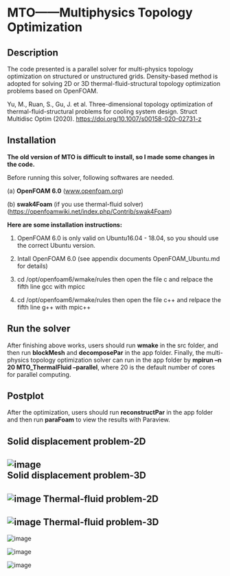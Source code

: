  MTO——Multiphysics Topology Optimization
=========================================
Description
-----------
The code presented is a parallel solver for multi-physics topology optimization on structured or unstructured  grids. Density-based method is adopted for solving 2D or 3D thermal-fluid-structural topology optimization problems based on OpenFOAM. 

Yu, M., Ruan, S., Gu, J. et al. Three-dimensional topology optimization of thermal-fluid-structural problems for cooling system design. Struct Multidisc Optim (2020). https://doi.org/10.1007/s00158-020-02731-z 

Installation
------------
**The old version of MTO is difficult to install, so I made some changes in the code.**

Before running this solver, following softwares are needed.  

(a) **OpenFOAM 6.0**  (www.openfoam.org)

(b) **swak4Foam** (if you use thermal-fluid solver) (https://openfoamwiki.net/index.php/Contrib/swak4Foam)

**Here are some installation instructions:**

1. OpenFOAM 6.0 is only valid on Ubuntu16.04 - 18.04, so you should use the correct Ubuntu version.

2. Intall OpenFOAM 6.0 (see appendix documents OpenFOAM_Ubuntu.md for details)

3. cd /opt/openfoam6/wmake/rules then open the file c and relpace the fifth line gcc with mpicc

4. cd /opt/openfoam6/wmake/rules then open the file c++ and relpace the fifth line g++ with mpic++

Run the solver
--------------
 After finishing above works, users should run **wmake** in the src folder, and then run **blockMesh** and **decomposePar** in the app folder. Finally, the multi-physics topology optimization solver can run in the app folder by **mpirun –n 20 MTO_ThermalFluid –parallel**, where 20 is the default number of cores for parallel computing.
 
Postplot
--------
After the optimization, users should run **reconstructPar** in the app folder and then run **paraFoam** to view the results with Paraview.  

Solid displacement problem-2D  
-----------------------------
![image](https://github.com/MTopOpt/MTO/blob/master/old_version/MTO/beam_2D.gif)  
Solid displacement problem-3D  
-----------------------------
![image](https://github.com/MTopOpt/MTO/blob/master/old_version/MTO/beam_3D.gif) 
Thermal-fluid problem-2D  
------------------------
![image](https://github.com/MTopOpt/MTO/blob/master/old_version/MTO/heatsink_2D.gif)
Thermal-fluid problem-3D  
------------------------
![image](https://github.com/MTopOpt/MTO/blob/master/old_version/MTO/heatsink_3D.gif)

![image](https://github.com/MTopOpt/MTO/blob/master/old_version/MTO/12.gif)  

![image](https://github.com/MTopOpt/MTO/blob/master/old_version/MTO/13.gif)
